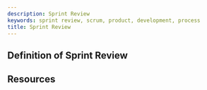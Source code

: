 ```yaml
---
description: Sprint Review
keywords: sprint review, scrum, product, development, process
title: Sprint Review
---
```


## Definition of Sprint Review

## Resources
